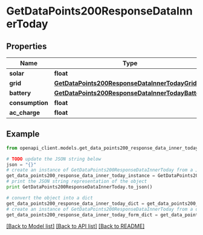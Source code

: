# GetDataPoints200ResponseDataInnerToday


## Properties
Name | Type | Description | Notes
------------ | ------------- | ------------- | -------------
**solar** | **float** |  | [optional] 
**grid** | [**GetDataPoints200ResponseDataInnerTodayGrid**](GetDataPoints200ResponseDataInnerTodayGrid.md) |  | [optional] 
**battery** | [**GetDataPoints200ResponseDataInnerTodayBattery**](GetDataPoints200ResponseDataInnerTodayBattery.md) |  | [optional] 
**consumption** | **float** |  | [optional] 
**ac_charge** | **float** |  | [optional] 

## Example

```python
from openapi_client.models.get_data_points200_response_data_inner_today import GetDataPoints200ResponseDataInnerToday

# TODO update the JSON string below
json = "{}"
# create an instance of GetDataPoints200ResponseDataInnerToday from a JSON string
get_data_points200_response_data_inner_today_instance = GetDataPoints200ResponseDataInnerToday.from_json(json)
# print the JSON string representation of the object
print GetDataPoints200ResponseDataInnerToday.to_json()

# convert the object into a dict
get_data_points200_response_data_inner_today_dict = get_data_points200_response_data_inner_today_instance.to_dict()
# create an instance of GetDataPoints200ResponseDataInnerToday from a dict
get_data_points200_response_data_inner_today_form_dict = get_data_points200_response_data_inner_today.from_dict(get_data_points200_response_data_inner_today_dict)
```
[[Back to Model list]](../README.md#documentation-for-models) [[Back to API list]](../README.md#documentation-for-api-endpoints) [[Back to README]](../README.md)


